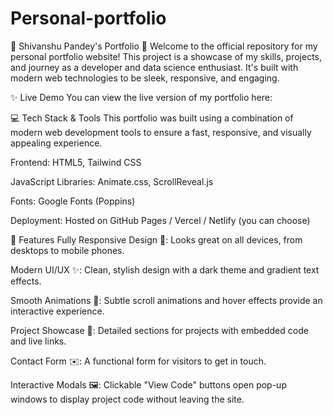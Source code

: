 # Personal-portfolio


🚀 Shivanshu Pandey's Portfolio 🚀
Welcome to the official repository for my personal portfolio website! This project is a showcase of my skills, projects, and journey as a developer and data science enthusiast. It's built with modern web technologies to be sleek, responsive, and engaging.

✨ Live Demo
You can view the live version of my portfolio here:


💻 Tech Stack & Tools
This portfolio was built using a combination of modern web development tools to ensure a fast, responsive, and visually appealing experience.

Frontend: HTML5, Tailwind CSS

JavaScript Libraries: Animate.css, ScrollReveal.js

Fonts: Google Fonts (Poppins)

Deployment: Hosted on GitHub Pages / Vercel / Netlify (you can choose)

🌟 Features
Fully Responsive Design 📱: Looks great on all devices, from desktops to mobile phones.

Modern UI/UX ✨: Clean, stylish design with a dark theme and gradient text effects.

Smooth Animations 💨: Subtle scroll animations and hover effects provide an interactive experience.

Project Showcase 📁: Detailed sections for projects with embedded code and live links.

Contact Form ✉️: A functional form for visitors to get in touch.

Interactive Modals 🖼️: Clickable "View Code" buttons open pop-up windows to display project code without leaving the site.
